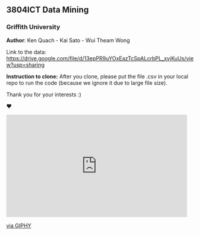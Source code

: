## 3804ICT Data Mining
### Griffith University

**Author**: Ken Quach - Kai Sato - Wui Theam Wong

Link to the data: https://drive.google.com/file/d/13epPR9uYOxEazTcSpALcrbPL_xvjKuUs/view?usp=sharing

**Instruction to clone:** After you clone, please put the file .csv in your local repo to run the code (because we ignore it due to large file size).

Thank you for your interests :) 

❤️

<iframe src="https://giphy.com/embed/AFdcYElkoNAUE" width="480" height="272" frameBorder="0" class="giphy-embed" allowFullScreen></iframe><p><a href="https://giphy.com/gifs/cute-pokemon-AFdcYElkoNAUE">via GIPHY</a></p>
